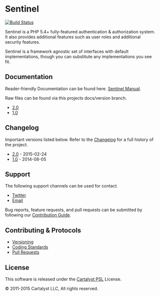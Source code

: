 # Sentinel

[![Build Status](http://ci.cartalyst.com/build-status/svg/6)](http://ci.cartalyst.com/build-status/view/6)

Sentinel is a PHP 5.4+ fully-featured authentication & authorization system. It also provides additional features such as user roles and additional security features.

Sentinel is a framework agnostic set of interfaces with default implementations, though you can substitute any implementations you see fit.

## Documentation

Reader-friendly Documentation can be found here. [Sentinel Manual](https://cartalyst.com/manual/sentinel).

Raw files can be found via this projects docs/version branch.

- [2.0](https://github.com/cartalyst/sentinel/tree/docs/2.0)
- [1.0](https://github.com/cartalyst/sentinel/tree/docs/1.0)

## Changelog

Important versions listed below. Refer to the [Changelog](CHANGELOG.md) for a full history of the project.

- [2.0](CHANGELOG.md) - 2015-02-24
- [1.0](CHANGELOG.md) - 2014-08-05

## Support

The following support channels can be used for contact.

- [Twitter](https://cartalyst.com/@twitter)
- [Email](mailto:help@cartalyst.com)

Bug reports, feature requests, and pull requests can be submitted by following our [Contribution Guide](CONTRIBUTING.md).

## Contributing & Protocols

- [Versioning](CONTRIBUTING.md#versioning)
- [Coding Standards](CONTRIBUTING.md#coding-standards)
- [Pull Requests](CONTRIBUTING.md#pull-requests)

## License

This software is released under the [Cartalyst PSL](LICENSE) License.

© 2011-2015 Cartalyst LLC, All rights reserved.
